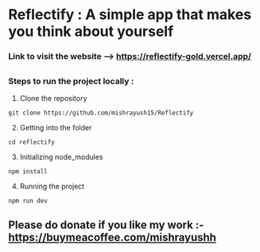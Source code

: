 # Reflectify : A simple app that makes you think about yourself

### Link to visit the website --> https://reflectify-gold.vercel.app/
##

### Steps to run the project locally :

1. Clone the repository
```
git clone https://github.com/mishrayush15/Reflectify
```

2. Getting into the folder
```
cd reflectify
```

3. Initializing node_modules
```
npm install
```

4. Running the project
```
npm run dev
```

## Please do donate if you like my work :- https://buymeacoffee.com/mishrayushh